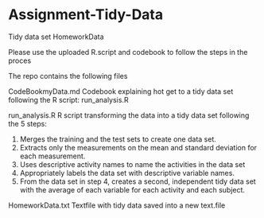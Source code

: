 # Assignment-Tidy-Data
Tidy data set HomeworkData

Please use the uploaded R.script and codebook to follow the steps in the proces

The repo contains the following files

CodeBookmyData.md
Codebook explaining hot get to a tidy data set following the R script: run_analysis.R

run_analysis.R
R script transforming the data into a tidy data set following the 5 steps:
1. Merges the training and the test sets to create one data set.
2. Extracts only the measurements on the mean and standard deviation for each measurement.
3. Uses descriptive activity names to name the activities in the data set
4. Appropriately labels the data set with descriptive variable names.
5. From the data set in step 4, creates a second, independent tidy data set with the average of each variable for each activity and each subject.

HomeworkData.txt
Textfile with tidy data saved into a new text.file

